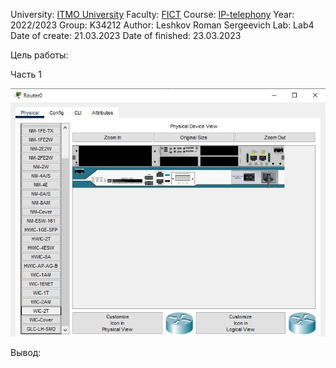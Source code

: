 University: [ITMO University](https://itmo.ru/ru/)
Faculty: [FICT](https://fict.itmo.ru)
Course: [IP-telephony](https://itmo-ict-faculty.github.io/ip-telephony/)
Year: 2022/2023
Group: K34212
Author: Leshkov Roman Sergeevich
Lab: Lab4
Date of create: 21.03.2023
Date of finished: 23.03.2023

Цель работы: 

Часть 1

![Alt text](screens/Screenshot_1.jpg)

Вывод:
